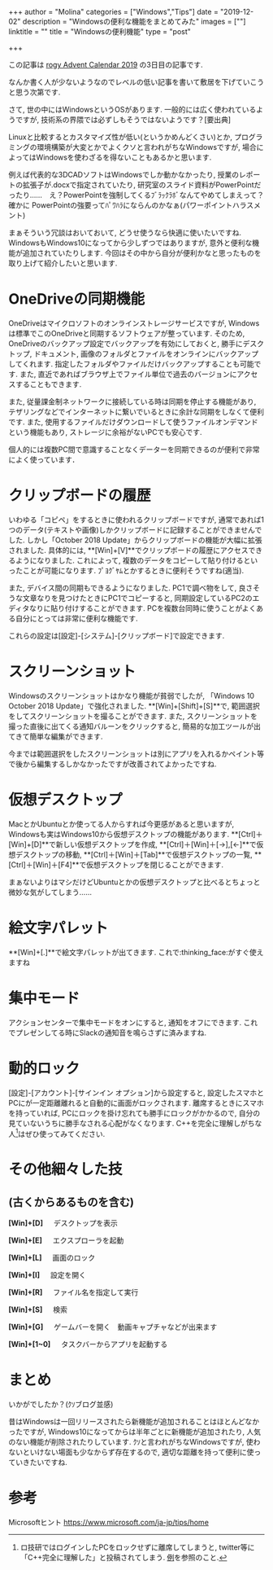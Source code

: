 +++
author = "Molina"
categories = ["Windows","Tips"]
date = "2019-12-02"
description = "Windowsの便利な機能をまとめてみた"
images = [""]
linktitle = ""
title = "Windowsの便利機能"
type = "post"

+++

この記事は [rogy Advent Calendar 2019](https://adventar.org/calendars/4126) の3日目の記事です.

なんか書く人が少ないようなのでレベルの低い記事を書いて敷居を下げていこうと思う次第です.

さて, 世の中にはWindowsというOSがあります. 一般的には広く使われているようですが, 技術系の界隈では必ずしもそうではないようです？[要出典]

Linuxと比較するとカスタマイズ性が低い(というかめんどくさい)とか, プログラミングの環境構築が大変とかでよくクソと言われがちなWindowsですが, 場合によってはWindowsを使わざるを得ないこともあるかと思います.

例えば代表的な3DCADソフトはWindowsでしか動かなかったり, 授業のレポートの拡張子が.docxで指定されていたり, 研究室のスライド資料がPowerPointだったり……　え？PowerPointを強制してくるﾌﾞﾗｯｸﾗﾎﾞなんてやめてしまえって？ 確かに PowerPointの強要ってﾊﾟﾜﾊﾗにならんのかなぁ(パワーポイントハラスメント)

まぁそういう冗談はおいておいて, どうせ使うなら快適に使いたいですね. 
WindowsもWindows10になってから少しずつではありますが, 意外と便利な機能が追加されていたりします. 今回はその中から自分が便利かなと思ったものを取り上げて紹介したいと思います.

# OneDriveの同期機能
OneDriveはマイクロソフトのオンラインストレージサービスですが, Windowsは標準でこのOneDriveと同期するソフトウェアが整っています. そのため, OneDriveのバックアップ設定でバックアップを有効にしておくと, 勝手にデスクトップ, ドキュメント, 画像のフォルダとファイルをオンラインにバックアップしてくれます. 指定したフォルダやファイルだけバックアップすることも可能です. また, 直近であればブラウザ上でファイル単位で過去のバージョンにアクセスすることもできます. 

また, 従量課金制ネットワークに接続している時は同期を停止する機能があり, テザリングなどでインターネットに繋いでいるときに余計な同期をしなくて便利です. また, 使用するファイルだけダウンロードして使うファイルオンデマンドという機能もあり, ストレージに余裕がないPCでも安心です. 

個人的には複数PC間で意識することなくデーターを同期できるのが便利で非常によく使っています．

# クリップボードの履歴
いわゆる「コピペ」をするときに使われるクリップボードですが, 通常であれば1つのデータ(テキストや画像)しかクリップボードに記録することができませんでした. しかし「October 2018 Update」からクリップボードの機能が大幅に拡張されました. 具体的には, **[Win]+[V]**でクリップボードの履歴にアクセスできるようになりました. これによって, 複数のデータをコピーして貼り付けるといったことが可能になります. ﾌﾟﾖｸﾞﾔﾑとかするときに便利そうですね(適当). 

また, デバイス間の同期もできるようになりました. PC1で調べ物をして, 良さそうな文章なりを見つけたときにPC1でコピーすると, 同期設定しているPC2のエディタなりに貼り付けすることができます.
PCを複数台同時に使うことがよくある自分にとっては非常に便利な機能です.

これらの設定は[設定]-[システム]-[クリップボード]で設定できます.

# スクリーンショット
Windowsのスクリーンショットはかなり機能が貧弱でしたが, 「Windows 10 October 2018 Update」で強化されました. **[Win]+[Shift]+[S]**で, 範囲選択をしてスクリーンショットを撮ることができます. また, スクリーンショットを撮った直後に出てくる通知バルーンをクリックすると, 簡易的な加工ツールが出てきて簡単な編集ができます.

今までは範囲選択をしたスクリーンショットは別にアプリを入れるかペイント等で後から編集するしかなかったですが改善されてよかったですね. 

# 仮想デスクトップ
MacとかUbuntuとか使ってる人からすれば今更感があると思いますが, Windowsも実はWindows10から仮想デスクトップの機能があります. **[Ctrl]＋[Win]+[D]**で新しい仮想デスクトップを作成, **[Ctrl]＋[Win]＋[→],[←]**で仮想デスクトップの移動, **[Ctrl]＋[Win]＋[Tab]**で仮想デスクトップの一覧, **[Ctrl]＋[Win]＋[F4]**で仮想デスクトップを閉じることができます.

まぁないよりはマシだけどUbuntuとかの仮想デスクトップと比べるとちょっと微妙な気がしてしまう……

# 絵文字パレット
**[Win]+[.]**で絵文字パレットが出てきます. これで:thinking_face:がすぐ使えますね

# 集中モード
アクションセンターで集中モードをオンにすると, 通知をオフにできます. これでプレゼンしてる時にSlackの通知音を鳴らさずに済みますね.

# 動的ロック
[設定]-[アカウント]-[サインイン オプション]から設定すると, 設定したスマホとPCにが一定距離離れると自動的に画面がロックされます. 離席するときにスマホを持っていれば, PCにロックを掛け忘れても勝手にロックがかかるので, 自分の見ていないうちに勝手なされる心配がなくなります. C++を完全に理解しがちな人[^1]はぜひ使ってみてください.

# その他細々した技
## (古くからあるものを含む)

**[Win]+[D]**&ensp;　デスクトップを表示

**[Win]+[E]**&ensp;　エクスプローラを起動

**[Win]+[L]**&ensp;　画面のロック

**[Win]+[I]**&ensp;　設定を開く

**[Win]+[R]**&ensp;　ファイル名を指定して実行

**[Win]+[S]**&ensp;　検索

**[Win]+[G]**&ensp;　ゲームバーを開く　動画キャプチャなどが出来ます

**[Win]+[1~0]**&ensp;　タスクバーからアプリを起動する

# まとめ
いかがでしたか？(ｸｿブログ並感)

昔はWindowsは一回リリースされたら新機能が追加されることはほとんどなかったですが, Windows10になってからは半年ごとに新機能が追加されたり, 人気のない機能が削除されたりしています. ｸｿと言われがちなWindowsですが, 使わないといけない場面も少なからず存在するので, 適切な距離を持って便利に使っていきたいですね.

# 参考
Microsoftヒント https://www.microsoft.com/ja-jp/tips/home


[^1]:ロ技研ではログインしたPCをロックせずに離席してしまうと, twitter等に「C++完全に理解した」と投稿されてしまう. [例](https://twitter.com/i/moments/837633572315914242)を参照のこと. 